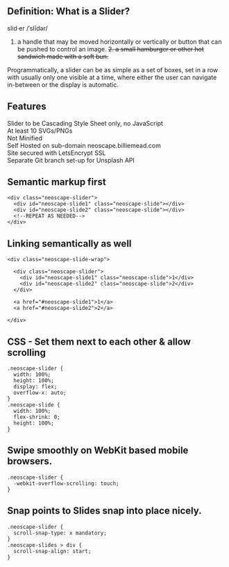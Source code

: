 ## Definition: What is a Slider?
slid·er
/ˈslīdər/

1. a handle that may be moved horizontally or vertically or button that can be pushed to control an image.
~~2. a small hamburger or other hot sandwich made with a soft bun.~~

Programmatically, a slider can be as simple as a set of boxes, set in a row with usually only one visible at a time, where either the user can navigate in-between or the display is automatic.

## Features

Slider to be Cascading Style Sheet only, no JavaScript<br />
At least 10 SVGs/PNGs<br />
Not Minified<br />
Self Hosted on sub-domain neoscape.billiemead.com<br />
Site secured with LetsEncrypt SSL<br />
Separate Git branch set-up for Unsplash API

##  Semantic markup first

```
<div class="neoscape-slider">
  <div id="neoscape-slide1" class="neoscape-slide"></div>
  <div id="neoscape-slide2" class="neoscape-slide"></div>
  <!--REPEAT AS NEEDED-->
</div>
```

## Linking semantically as well

```
<div class="neoscape-slide-wrap">
  
  <div class="neoscape-slider">
    <div id="neoscape-slide1" class="neoscape-slide">1</div>
    <div id="neoscape-slide2" class="neoscape-slide">2</div>
  </div>

  <a href="#neoscape-slide1">1</a>
  <a href="#neoscape-slide2">2</a>

</div>
```


##  CSS - Set them next to each other & allow scrolling

```
.neoscape-slider {
  width: 100%;
  height: 100%;
  display: flex;
  overflow-x: auto;
}
.neoscape-slide {
  width: 100%;
  flex-shrink: 0;
  height: 100%;
}
```
## Swipe smoothly on WebKit based mobile browsers.

```
.neoscape-slider {
  -webkit-overflow-scrolling: touch;
}
```

## Snap points to Slides snap into place nicely.

```
.neoscape-slider {
  scroll-snap-type: x mandatory;  
}
.neoscape-slides > div {
  scroll-snap-align: start;
}
```
